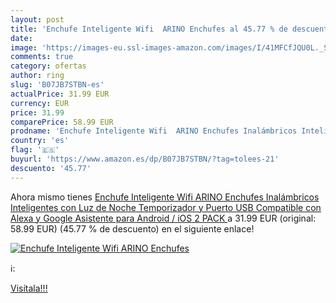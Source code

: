 ```yaml
---
layout: post
title: 'Enchufe Inteligente Wifi  ARINO Enchufes al 45.77 % de descuento'
date: 
image: 'https://images-eu.ssl-images-amazon.com/images/I/41MFCfJQU0L._SL200_.jpg'
comments: true
category: ofertas
author: ring
slug: 'B07JB7STBN-es'
actualPrice: 31.99 EUR
currency: EUR
price: 31.99
comparePrice: 58.99 EUR
prodname: 'Enchufe Inteligente Wifi  ARINO Enchufes Inalámbricos Inteligentes con Luz de Noche  Temporizador y Puerto USB Compatible con Alexa y Google Asistente  para Android / iOS  2 PACK '
country: 'es'
flag: '🇪🇸'
buyurl: 'https://www.amazon.es/dp/B07JB7STBN/?tag=tolees-21'
descuento: '45.77'
---
```


Ahora mismo tienes [Enchufe Inteligente Wifi  ARINO Enchufes Inalámbricos Inteligentes con Luz de Noche  Temporizador y Puerto USB Compatible con Alexa y Google Asistente  para Android / iOS  2 PACK ](https://www.amazon.es/dp/B07JB7STBN/?tag=tolees-21) a 31.99 EUR (original: 58.99 EUR) (45.77 %  de descuento) en el siguiente enlace!

[![Enchufe Inteligente Wifi  ARINO Enchufes](https://images-eu.ssl-images-amazon.com/images/I/41MFCfJQU0L._SL200_.jpg)](https://www.amazon.es/dp/B07JB7STBN/?tag=tolees-21)

ℹ️:


[Visítala!!!](https://www.amazon.es/dp/B07JB7STBN/?tag=tolees-21)
